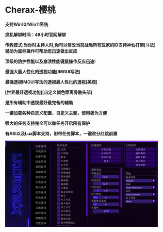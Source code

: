 # Cherax-樱桃

**支持Win10/Win11系统**

**换机解绑时间：48小时官网解绑**

**传教模式:当你时主持人时,你可以修改当前战局所有玩家的ID支持神仙打架\[斗法]辅助为鼠标操作可帮助您迅速做出反应**

**顶级的防护性能以及崩溃性能键鼠操作反应迅速!**

**最强大最人性化的透视功能\[IMGUI写法]**

**最强透视IMGUI写法的透视最人性化的透视\[美观]**

**\[世界最好透视功能]\[自定义颜色距离骨骼头部]**

**是所有辅助中透视最好最完备的辅助**

**一键加载各种自定义配置、自定义主题，使用极为方便**

**强大的任务支持完全可以做任务开启所有保护**

**有ASI以及Lua脚本支持，附带任务脚本，一键改分红跳前置**

![](../../.gitbook/assets/cherax1.png)

<figure><img src="../../.gitbook/assets/Cherax功能.png" alt=""><figcaption></figcaption></figure>

